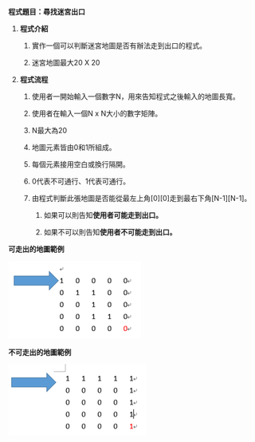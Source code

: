**程式題目：尋找迷宮出口**

1.  **程式介紹**

    1.  實作一個可以判斷迷宮地圖是否有辦法走到出口的程式。

    2.  迷宮地圖最大20 X 20

2.  **程式流程**

    1.  使用者一開始輸入一個數字N，用來告知程式之後輸入的地圖長寬。

    2.  使用者在輸入一個N x N大小的數字矩陣。

    3.  N最大為20

    4.  地圖元素皆由0和1所組成。

    5.  每個元素接用空白或換行隔開。

    6.  0代表不可通行、1代表可通行。

    7.  由程式判斷此張地圖是否能從最左上角[0][0]走到最右下角[N-1][N-1]。

        1.  如果可以則告知**使用者可能走到出口。**

        2.  如果不可以則告知**使用者不可能走到出口。**

**可走出的地圖範例**

![](media/40eb31796633531f42e16f092ecee09b.png)

**不可走出的地圖範例**

![](media/446cd20ec3b276143f0a2f5c9245bfb0.png)
